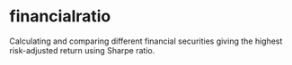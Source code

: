 # financialratio
Calculating and comparing different financial securities giving the highest risk-adjusted return using Sharpe ratio.
